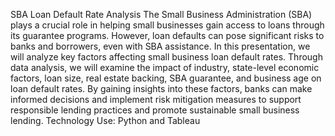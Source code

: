 SBA Loan Default Rate Analysis
The Small Business Administration (SBA) plays a crucial role in helping small businesses gain access to loans through its guarantee programs. However, loan defaults can pose significant risks to banks and borrowers, even with SBA assistance.
In this presentation, we will analyze key factors affecting small business loan default rates. Through data analysis, we will examine the impact of industry, state-level economic factors, loan size, real estate backing, SBA guarantee, and business age on loan default rates. By gaining insights into these factors, banks can make informed decisions and implement risk mitigation measures to support responsible lending practices and promote sustainable small business lending.
Technology Use: Python and Tableau
